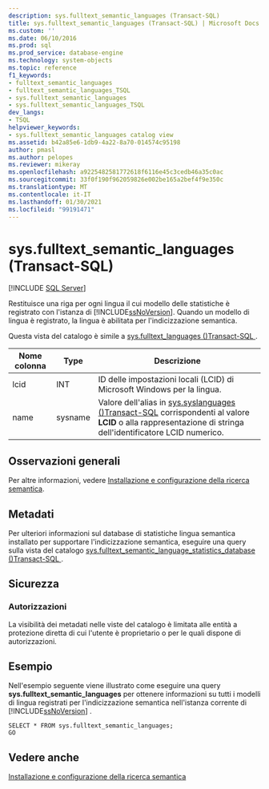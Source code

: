```yaml
---
description: sys.fulltext_semantic_languages (Transact-SQL)
title: sys.fulltext_semantic_languages (Transact-SQL) | Microsoft Docs
ms.custom: ''
ms.date: 06/10/2016
ms.prod: sql
ms.prod_service: database-engine
ms.technology: system-objects
ms.topic: reference
f1_keywords:
- fulltext_semantic_languages
- fulltext_semantic_languages_TSQL
- sys.fulltext_semantic_languages
- sys.fulltext_semantic_languages_TSQL
dev_langs:
- TSQL
helpviewer_keywords:
- sys.fulltext_semantic_languages catalog view
ms.assetid: b42a85e6-1db9-4a22-8a70-014574c95198
author: pmasl
ms.author: pelopes
ms.reviewer: mikeray
ms.openlocfilehash: a9225482581772618f6116e45c3cedb46a35c0ac
ms.sourcegitcommit: 33f0f190f962059826e002be165a2bef4f9e350c
ms.translationtype: MT
ms.contentlocale: it-IT
ms.lasthandoff: 01/30/2021
ms.locfileid: "99191471"
---
```

# <a name="sysfulltext_semantic_languages-transact-sql"></a>sys.fulltext_semantic_languages (Transact-SQL)
[!INCLUDE [SQL Server](../../includes/applies-to-version/sqlserver.md)]

  Restituisce una riga per ogni lingua il cui modello delle statistiche è registrato con l'istanza di [!INCLUDE[ssNoVersion](../../includes/ssnoversion-md.md)]. Quando un modello di lingua è registrato, la lingua è abilitata per l'indicizzazione semantica.  
  
 Questa vista del catalogo è simile a [sys.fulltext_languages &#40;&#41;Transact-SQL ](../../relational-databases/system-catalog-views/sys-fulltext-languages-transact-sql.md).  
    
|Nome colonna|Type|Descrizione|  
|-|-|-|   
|lcid|INT|ID delle impostazioni locali (LCID) di Microsoft Windows per la lingua.|  
|name|sysname|Valore dell'alias in [sys.syslanguages &#40;&#41;Transact-SQL](../../relational-databases/system-compatibility-views/sys-syslanguages-transact-sql.md) corrispondenti al valore **LCID** o alla rappresentazione di stringa dell'identificatore LCID numerico.|  
  
## <a name="general-remarks"></a>Osservazioni generali  
 Per altre informazioni, vedere [Installazione e configurazione della ricerca semantica](../../relational-databases/search/install-and-configure-semantic-search.md).  
  
## <a name="metadata"></a>Metadati  
 Per ulteriori informazioni sul database di statistiche lingua semantica installato per supportare l'indicizzazione semantica, eseguire una query sulla vista del catalogo [sys.fulltext_semantic_language_statistics_database &#40;&#41;Transact-SQL ](../../relational-databases/system-catalog-views/sys-fulltext-semantic-language-statistics-database-transact-sql.md).  
  
## <a name="security"></a>Sicurezza  
  
### <a name="permissions"></a>Autorizzazioni  
 La visibilità dei metadati nelle viste del catalogo è limitata alle entità a protezione diretta di cui l'utente è proprietario o per le quali dispone di autorizzazioni.  
  
## <a name="examples"></a>Esempio  
 Nell'esempio seguente viene illustrato come eseguire una query **sys.fulltext_semantic_languages** per ottenere informazioni su tutti i modelli di lingua registrati per l'indicizzazione semantica nell'istanza corrente di [!INCLUDE[ssNoVersion](../../includes/ssnoversion-md.md)] .  
  
```  
SELECT * FROM sys.fulltext_semantic_languages;  
GO  
```  
  
## <a name="see-also"></a>Vedere anche  
 [Installazione e configurazione della ricerca semantica](../../relational-databases/search/install-and-configure-semantic-search.md)  
  
  
